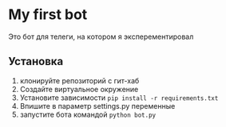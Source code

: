 # My first bot

Это бот для телеги, на котором я эксперементировал


## Установка

1. клонируйте репозиторий с гит-хаб
2. Создайте виртуальное окружение
3. Установите зависимости `pip install -r requirements.txt`
5. Впишите в параметр settings.py переменные
6. запустите бота командой `python bot.py`
